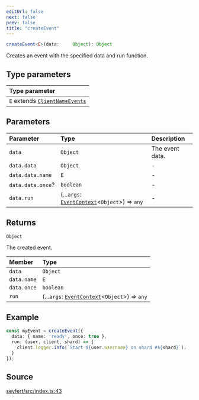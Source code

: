 ```yaml
---
editUrl: false
next: false
prev: false
title: "createEvent"
---
```


```ts
createEvent<E>(data:     Object): Object
```

Creates an event with the specified data and run function.

## Type parameters

| Type parameter |
| :------ |
| `E` extends [`ClientNameEvents`](/api/type-aliases/clientnameevents/) |

## Parameters

| Parameter | Type | Description |
| :------ | :------ | :------ |
| `data` | `Object` | The event data. |
| `data.data` | `Object` | - |
| `data.data.name` | `E` | - |
| `data.data.once`? | `boolean` | - |
| `data.run` | (...`args`: [`EventContext`](/api/type-aliases/eventcontext/)\<`Object`\>) => `any` | - |

## Returns

`Object`

The created event.

| Member | Type |
| :------ | :------ |
| `data` | `Object` |
| `data.name` | `E` |
| `data.once` | `boolean` |
| `run` | (...`args`: [`EventContext`](/api/type-aliases/eventcontext/)\<`Object`\>) => `any` |

## Example

```ts
const myEvent = createEvent({
  data: { name: 'ready', once: true },
  run: (user, client, shard) => {
    client.logger.info(`Start ${user.username} on shard #${shard}`);
  }
});
```

## Source

[seyfert/src/index.ts:43](https://github.com/potoland/potocuit/blob/fe122a1/src/index.ts#L43)
